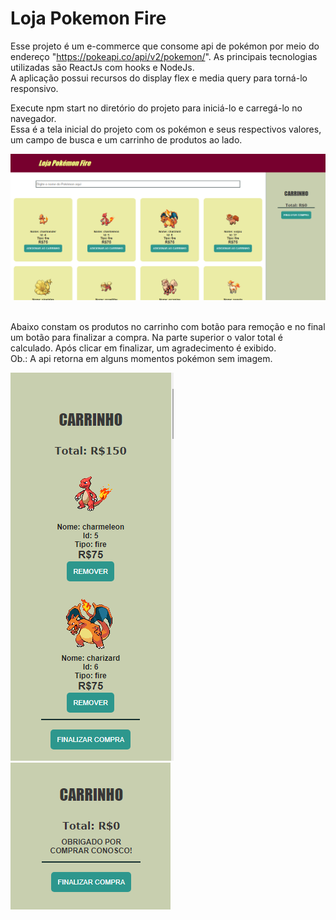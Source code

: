# Loja Pokemon Fire
Esse projeto é um e-commerce que consome api de pokémon por meio do endereço "https://pokeapi.co/api/v2/pokemon/".
As principais tecnologias utilizadas são ReactJs com hooks e NodeJs. <br/>
A aplicação possui recursos do display flex e media query para torná-lo responsivo. <br/>

Execute npm start no diretório do projeto para iniciá-lo e carregá-lo no navegador. <br/>
Essa é a tela inicial do projeto com os pokémon e seus respectivos valores, um campo de busca e um carrinho de produtos ao lado. <br/>

<img src="public/tela.png" /> <br/><br/>

Abaixo constam os produtos no carrinho com botão para remoção e no final um botão para finalizar a compra. 
Na parte superior o valor total é calculado. Após clicar em finalizar, um agradecimento é exibido. <br/>
Ob.: A api retorna em alguns momentos pokémon sem imagem. 

<img src="public/carrinho.png" /><img src="public/agradecimento.png" />


